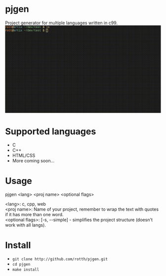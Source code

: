 # pjgen
Project generator for multiple languages written in c99.
![gif](pjgen.gif)

# Supported languages
* C  
* C++  
* HTML/CSS  
* More coming soon...  

# Usage
pjgen \<lang\> \<proj name\> \<optional flags\>  

\<lang\>:             c, cpp, web  
\<proj name\>:        Name of your project, remember to wrap the text with quotes if it has more than one word.  
\<optional flags\>:   \[-s, --simple\] - simplifies the project structure (doesn't work with all langs).  

# Install
* ```git clone http://github.com/rotth/pjgen.git```  
* ```cd pjgen```  
* ```make install```
